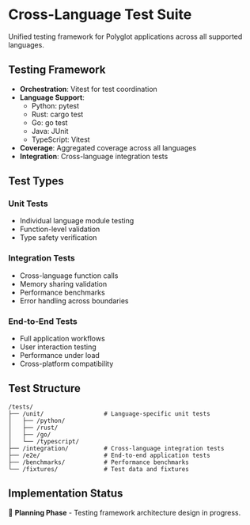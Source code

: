 # Cross-Language Test Suite

Unified testing framework for Polyglot applications across all supported languages.

## Testing Framework

- **Orchestration**: Vitest for test coordination
- **Language Support**: 
  - Python: pytest
  - Rust: cargo test
  - Go: go test
  - Java: JUnit
  - TypeScript: Vitest
- **Coverage**: Aggregated coverage across all languages
- **Integration**: Cross-language integration tests

## Test Types

### Unit Tests
- Individual language module testing
- Function-level validation
- Type safety verification

### Integration Tests
- Cross-language function calls
- Memory sharing validation
- Performance benchmarks
- Error handling across boundaries

### End-to-End Tests
- Full application workflows
- User interaction testing
- Performance under load
- Cross-platform compatibility

## Test Structure

```
/tests/
├── /unit/                 # Language-specific unit tests
│   ├── /python/
│   ├── /rust/
│   ├── /go/
│   └── /typescript/
├── /integration/          # Cross-language integration tests
├── /e2e/                  # End-to-end application tests
├── /benchmarks/           # Performance benchmarks
└── /fixtures/             # Test data and fixtures
```

## Implementation Status

🚧 **Planning Phase** - Testing framework architecture design in progress.
